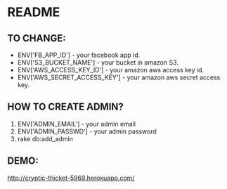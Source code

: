 README
======

TO CHANGE:
---------
  
  * ENV['FB_APP_ID'] - your facebook app id.
  * ENV['S3_BUCKET_NAME'] - your bucket in amazon S3.
  * ENV['AWS_ACCESS_KEY_ID'] - your amazon aws access key id.
  * ENV['AWS_SECRET_ACCESS_KEY'] - your amazon aws secret access key.

HOW TO CREATE ADMIN?
----------------
  
  1. ENV['ADMIN_EMAIL'] - your admin email
  2. ENV['ADMIN_PASSWD'] - your admin password
  3. rake db:add_admin

DEMO:
-----

http://cryptic-thicket-5969.herokuapp.com/

